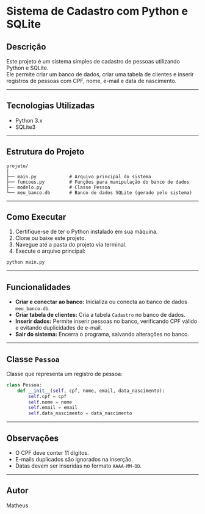 
# Sistema de Cadastro com Python e SQLite

## Descrição
Este projeto é um sistema simples de cadastro de pessoas utilizando Python e SQLite.  
Ele permite criar um banco de dados, criar uma tabela de clientes e inserir registros de pessoas com CPF, nome, e-mail e data de nascimento.

---

## Tecnologias Utilizadas
- Python 3.x
- SQLite3

---

## Estrutura do Projeto
```
projeto/
│
├── main.py            # Arquivo principal do sistema
├── funcoes.py         # Funções para manipulação do banco de dados
├── modelo.py          # Classe Pessoa
└── meu_banco.db       # Banco de dados SQLite (gerado pelo sistema)
```

---

## Como Executar

1. Certifique-se de ter o Python instalado em sua máquina.
2. Clone ou baixe este projeto.
3. Navegue até a pasta do projeto via terminal.
4. Execute o arquivo principal:
```bash
python main.py
```

---

## Funcionalidades
- **Criar e conectar ao banco:** Inicializa ou conecta ao banco de dados `meu_banco.db`.
- **Criar tabela de clientes:** Cria a tabela `Cadastro` no banco de dados.
- **Inserir dados:** Permite inserir pessoas no banco, verificando CPF válido e evitando duplicidades de e-mail.
- **Sair do sistema:** Encerra o programa, salvando alterações no banco.

---

## Classe `Pessoa`
Classe que representa um registro de pessoa:

```python
class Pessoa:
    def __init__(self, cpf, nome, email, data_nascimento):
        self.cpf = cpf
        self.nome = nome
        self.email = email
        self.data_nascimento = data_nascimento
```

---

## Observações
- O CPF deve conter 11 dígitos.
- E-mails duplicados são ignorados na inserção.
- Datas devem ser inseridas no formato `AAAA-MM-DD`.

---

## Autor
Matheus
